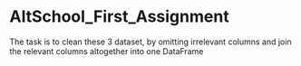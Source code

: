 # AltSchool_First_Assignment

The task is to clean these 3 dataset, by omitting irrelevant columns and join the relevant columns altogether into one DataFrame
